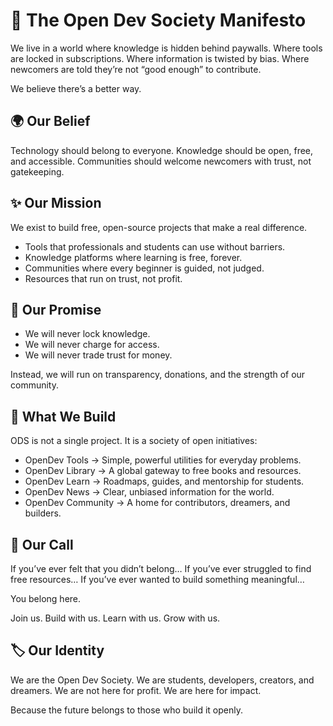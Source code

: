 # 📜 The Open Dev Society Manifesto

We live in a world where knowledge is hidden behind paywalls.
Where tools are locked in subscriptions.
Where information is twisted by bias.
Where newcomers are told they’re not “good enough” to contribute.

We believe there’s a better way.

## 🌍 Our Belief

Technology should belong to everyone.
Knowledge should be open, free, and accessible.
Communities should welcome newcomers with trust, not gatekeeping.

## ✨ Our Mission

We exist to build free, open-source projects that make a real difference.
- Tools that professionals and students can use without barriers.
- Knowledge platforms where learning is free, forever.
- Communities where every beginner is guided, not judged.
- Resources that run on trust, not profit.

## 🔑 Our Promise

- We will never lock knowledge.
- We will never charge for access.
- We will never trade trust for money.

Instead, we will run on transparency, donations, and the strength of our community.

## 🚀 What We Build

ODS is not a single project.
It is a society of open initiatives:
- OpenDev Tools → Simple, powerful utilities for everyday problems.
- OpenDev Library → A global gateway to free books and resources.
- OpenDev Learn → Roadmaps, guides, and mentorship for students.
- OpenDev News → Clear, unbiased information for the world.
- OpenDev Community → A home for contributors, dreamers, and builders.

## 🤝 Our Call

If you’ve ever felt that you didn’t belong…
If you’ve ever struggled to find free resources…
If you’ve ever wanted to build something meaningful…

You belong here.

Join us.
Build with us.
Learn with us.
Grow with us.

## 🏷 Our Identity

We are the Open Dev Society.
We are students, developers, creators, and dreamers.
We are not here for profit.
We are here for impact.

Because the future belongs to those who build it openly.

